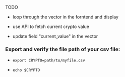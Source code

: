 TODO

- loop through the vector in the forntend and display

- use API to fetch current crypto value
- update field "current_value" in the vector


### Export and verify the file path of your csv file:

- `export CRYPTO=path/to/myfile.csv`

- `echo $CRYPTO`